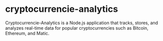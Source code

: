 # cryptocurrencie-analytics
Cryptocurrencie-Analytics is a Node.js application that tracks, stores, and analyzes real-time data for popular cryptocurrencies such as Bitcoin, Ethereum, and Matic.
